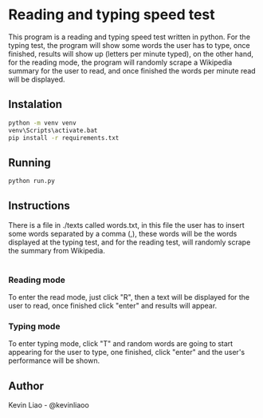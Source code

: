 # Reading and typing speed test

This program is a reading and typing speed test written in python. For the typing test, the program will show some words the user has to type, once finished, results will show up (letters per minute typed), on the other hand, for the reading mode, the program will randomly scrape a Wikipedia summary for the user to read, and once finished the words per minute read will be displayed. 

## Instalation 

```bash
python -m venv venv 
venv\Scripts\activate.bat
pip install -r requirements.txt
```

## Running 

```bash
python run.py
```

## Instructions 
There is a file in ./texts called words.txt, in this file the user has to insert some words separated by a comma (,), these words will be the words displayed at the typing test, and for the reading test, will randomly scrape the summary from Wikipedia. 
<br>
<br>
### Reading mode
To enter the read mode, just click "R", then a text will be displayed for the user to read, once finished click "enter" and results will appear. 
### Typing mode 
To enter typing mode, click "T" and random words are going to start appearing for the user to type, one finished, click "enter" and the user's performance will be shown.

## Author

Kevin Liao - @kevinliaoo